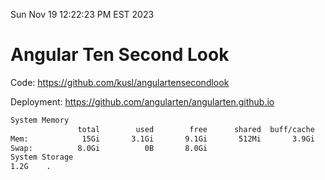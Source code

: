Sun Nov 19 12:22:23 PM EST 2023

# Angular Ten Second Look

Code: https://github.com/kusl/angulartensecondlook

Deployment: https://github.com/angularten/angularten.github.io

```bash
System Memory
               total        used        free      shared  buff/cache   available
Mem:            15Gi       3.1Gi       9.1Gi       512Mi       3.9Gi        12Gi
Swap:          8.0Gi          0B       8.0Gi
System Storage
1.2G	.
```
